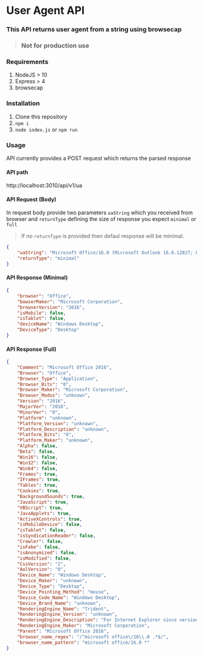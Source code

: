 # User Agent API

### This API returns user agent from a string using browsecap

> ### Not for production use

### Requirements

1. NodeJS > 10
2. Express > 4
3. browsecap

### Installation

1. Clone this repository
2. `npm i`
3. `node index.js` or `npm run`

### Usage

API currently provides a POST request which returns the parsed response

#### API path

http://localhost:3010/api/v1/ua 

#### API Request (Body)

In request body provide two parameters `uaString` which you received from browser and `returnType` defining the size of response you expect `minimal` or `full` 

> If no `returnType` is provided then defaul response will be minimal.

```json
{
	"uaString": "Microsoft Office/16.0 (Microsoft Outlook 16.0.12827; Pro), Mozilla/4.0 										(compatible; ms-office; MSOffice 16)",
	"returnType": "minimal"
}
```

#### API Response (Minimal)

````json
{
    "browser": "Office",
    "bowserMaker": "Microsoft Corporation",
    "browserVersion": "2016",
    "isMobile": false,
    "isTablet": false,
    "deviceName": "Windows Desktop",
    "DeviceType": "Desktop"
}
````

#### API Response (Full)

```json
{
    "Comment": "Microsoft Office 2016",
    "Browser": "Office",
    "Browser_Type": "Application",
    "Browser_Bits": "0",
    "Browser_Maker": "Microsoft Corporation",
    "Browser_Modus": "unknown",
    "Version": "2016",
    "MajorVer": "2016",
    "MinorVer": "0",
    "Platform": "unknown",
    "Platform_Version": "unknown",
    "Platform_Description": "unknown",
    "Platform_Bits": "0",
    "Platform_Maker": "unknown",
    "Alpha": false,
    "Beta": false,
    "Win16": false,
    "Win32": false,
    "Win64": false,
    "Frames": true,
    "IFrames": true,
    "Tables": true,
    "Cookies": true,
    "BackgroundSounds": true,
    "JavaScript": true,
    "VBScript": true,
    "JavaApplets": true,
    "ActiveXControls": true,
    "isMobileDevice": false,
    "isTablet": false,
    "isSyndicationReader": false,
    "Crawler": false,
    "isFake": false,
    "isAnonymized": false,
    "isModified": false,
    "CssVersion": "2",
    "AolVersion": "0",
    "Device_Name": "Windows Desktop",
    "Device_Maker": "unknown",
    "Device_Type": "Desktop",
    "Device_Pointing_Method": "mouse",
    "Device_Code_Name": "Windows Desktop",
    "Device_Brand_Name": "unknown",
    "RenderingEngine_Name": "Trident",
    "RenderingEngine_Version": "unknown",
    "RenderingEngine_Description": "For Internet Explorer since version 4.0 and embedded WebBrowser controls (such as Internet Explorer shells, Maxthon and some media players).",
    "RenderingEngine_Maker": "Microsoft Corporation",
    "Parent": "Microsoft Office 2016",
    "browser_name_regex": "/^microsoft office\/16\\.0 .*$/",
    "browser_name_pattern": "microsoft office/16.0 *"
}
```
